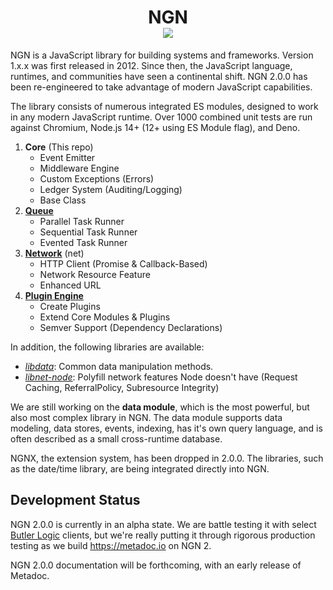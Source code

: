 <h1 align="center">NGN<br/><img src="https://img.shields.io/npm/v/ngn?label=%40ngn&logo=npm&style=social"/></h1>

NGN is a JavaScript library for building systems and frameworks. Version 1.x.x was first released in 2012. Since then, the JavaScript language, runtimes, and communities have seen a continental shift. NGN 2.0.0 has been re-engineered to take advantage of modern JavaScript capabilities.

The library consists of numerous integrated ES modules, designed to work in any modern JavaScript runtime. Over 1000 combined unit tests are run against Chromium, Node.js 14+ (12+ using ES Module flag), and Deno.

1. **Core** (This repo)
    - Event Emitter
    - Middleware Engine
    - Custom Exceptions (Errors)
    - Ledger System (Auditing/Logging)
    - Base Class
1. **[Queue](https://github.com/ngnjs/queue)**
    - Parallel Task Runner
    - Sequential Task Runner
    - Evented Task Runner
1. **[Network](https://github.com/ngnjs/net)** (net)
    - HTTP Client (Promise & Callback-Based)
    - Network Resource Feature
    - Enhanced URL
1. **[Plugin Engine](https://github.com/ngnjs/plugin)**
    - Create Plugins
    - Extend Core Modules & Plugins
    - Semver Support (Dependency Declarations)

In addition, the following libraries are available:

  - _[libdata](https://github.com/ngnjs/libdata)_: Common data manipulation methods.
  - _[libnet-node](https://github.com/ngnjs/libnet-node)_: Polyfill network features Node doesn't have (Request Caching, ReferralPolicy, Subresource Integrity)

We are still working on the **data module**, which is the most powerful, but also most complex library in NGN. The data module supports data modeling, data stores, events, indexing, has it's own query language, and is often described as a small cross-runtime database.

NGNX, the extension system, has been dropped in 2.0.0. The libraries, such as the date/time library, are being integrated directly into NGN.

## Development Status

NGN 2.0.0 is currently in an alpha state. We are battle testing it with select [Butler Logic](https://butlerlogic.com) clients, but we're really putting it through rigorous production testing as we build https://metadoc.io on NGN 2.

NGN 2.0.0 documentation will be forthcoming, with an early release of Metadoc.
